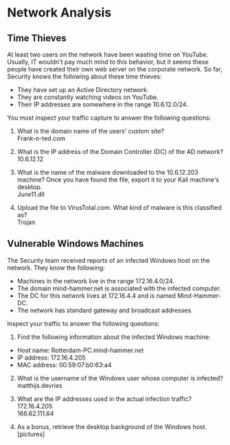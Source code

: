 # Network Analysis

## Time Thieves  
At least two users on the network have been wasting time on YouTube.  
Usually, IT wouldn't pay much mind to this behavior, but it seems these people have created their own web server on the corporate network. So far, Security knows the following about these time thieves: 

- They have set up an Active Directory network.  
- They are constantly watching videos on YouTube.  
- Their IP addresses are somewhere in the range 10.6.12.0/24.  

You must inspect your traffic capture to answer the following questions:  
1. What is the domain name of the users' custom site?  
Frank-n-ted.com  
  
2. What is the IP address of the Domain Controller (DC) of the AD network?  
10.6.12.12  

3. What is the name of the malware downloaded to the 10.6.12.203 machine? Once you have found the file, export it to your Kali machine's desktop.  
June11.dll  

4. Upload the file to VirusTotal.com. What kind of malware is this classified as?  
Trojan  
  
## Vulnerable Windows Machines  
The Security team received reports of an infected Windows host on the network. They know the following:  
- Machines in the network live in the range 172.16.4.0/24.  
- The domain mind-hammer.net is associated with the infected computer.  
- The DC for this network lives at 172.16.4.4 and is named Mind-Hammer-DC.  
- The network has standard gateway and broadcast addresses.  
  
Inspect your traffic to answer the following questions:  
1. Find the following information about the infected Windows machine:
- Host name: Rotterdam-PC.mind-hammer.net  
- IP address: 172.16.4.205  
- MAC address: 00:59:07:b0:63:a4  
  
  
2. What is the username of the Windows user whose computer is infected?  
matthijs.devries  

3. What are the IP addresses used in the actual infection traffic?  
172.16.4.205  
166.62.111.64  

4. As a bonus, retrieve the desktop background of the Windows host.  
[pictures]
